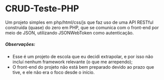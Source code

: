 # CRUD-Teste-PHP
Um projeto simples em php/html/css/js que faz uso de uma API RESTful construída (quase) do zero em PHP, que se comunica com o front-end por meio de JSON, utilizando JSONWebToken como autenticação.

<h5>Observações:</h5>
<ul>
  <li>Esse é um projeto de escola que eu decidi extrapolar, e por isso não incluí nenhum framework relevante (o que me arrependo);</li>
  <li>O front-end do projeto não está bem preparado devido ao prazo que tive, e ele não era o foco desde o início.</li>
</ul>

